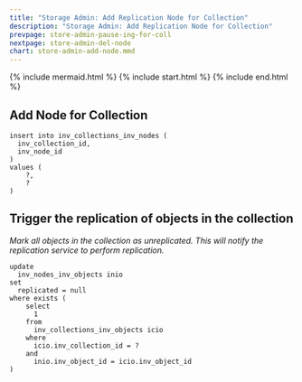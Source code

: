 ```yaml
---
title: "Storage Admin: Add Replication Node for Collection"
description: "Storage Admin: Add Replication Node for Collection"
prevpage: store-admin-pause-ing-for-coll
nextpage: store-admin-del-node
chart: store-admin-add-node.mmd
---
```


{% include mermaid.html %}
{% include start.html %}
{% include end.html %}

## Add Node for Collection
```
insert into inv_collections_inv_nodes (
  inv_collection_id,
  inv_node_id
)
values (
    ?,
    ?
)
```

## Trigger the replication of objects in the collection
_Mark all objects in the collection as unreplicated.  This will notify the replication service to perform replication._

```
update 
  inv_nodes_inv_objects inio
set
  replicated = null
where exists (
    select 
      1
    from 
      inv_collections_inv_objects icio
    where
      icio.inv_collection_id = ?
    and
      inio.inv_object_id = icio.inv_object_id
)
```